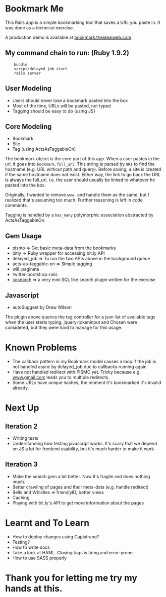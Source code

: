 Bookmark Me 
==============
This Rails app is a simple bookmarking tool that saves a URL you paste in. It was done as a technical exercise. 

A production demo is available at [bookmark.theidealweb.com](http://bookmark.theidealweb.com)

My command chain to run: (Ruby 1.9.2)
--------------------------------------------------------------------------
    
		bundle
		script/delayed_job start
		rails server 

User Modeling
--------------------------------------------------------------------------
* Users should never lose a bookmark pasted into the box
* Most of the time, URLs will be pasted, not typed
* Tagging should be easy to do (using JS)

Core Modeling
--------------------------------------------------------------------------
* Bookmark
* Site
* Tag (using ActsAsTaggableOn)

The bookmark object is the core part of this app. When a user pastes in the url, it goes into `bookmark.full_url`. This string is parsed by `URI` to find the hostname (e.g. URL without path and query). 
Before saving, a site is created if the same hostname does not exist. Either way, the link to go back the URL is always the full_url, i.e. the user should usually be linked to whatever he pasted into the box.

Originally, I wanted to remove `www.` and handle them as the same, but I realized that's assuming too much. Further reasoning is left in code comments. 

Tagging is handled by a `has_many` polymorphic association abstracted by ActsAsTaggableOn. 

Gem Usage
--------------------------------------------------------------------------
* pismo => Get basic meta-data from the bookmarks
* bitly => Ruby wrapper for accessing bit.ly API
* delayed_job => To run the two APIs above in the background queue
* acts-as-taggable-on => Simple tagging
* will_paginate
* twitter-bootstrap-rails
* [sqsearch](https://github.com/daemonsy/sqsearch) => a very mini SQL like search plugin written for the exercise

Javascript
--------------------------------------------------------------------------
* autoSuggest by Drew Wilson 

The plugin above queries the tag controller for a json list of available tags when the user starts typing. jquery-tokeninput and Chosen were considered, but they were hard to manage for this usage.


Known Problems
==============
* The callback pattern in my Bookmark model causes a loop if the job is not handled async by delayed_job due to callbacks running again.
* Have not handled redirect with PISMO yet. Tricky because e.g. www.gmail.com leads you to multiple redirects. 
* Some URLs have unique hashes, the moment it's bookmarked it's invalid already. 

Next Up
==============
Iteration 2
--------------------------------------------------------------------------
* Writing tests
* Understanding how testing javascript works. It's scary that we depend on JS a lot for frontend usability, but it's much harder to make it work 

Iteration 3
--------------------------------------------------------------------------
* Make the search gem a bit better. Now it's fragile and does nothing much. 
* Better crawling of pages and their meta-data (e.g. handle redirect)
* Bells and Whistles => friendlyID, better views
* Caching
* Playing with bit.ly's API to get more information about the pages

Learnt and To Learn
==============
* How to deploy changes using Capistrano?
* Testing?
* How to write docs
* Take a look at HAML. Closing tags is tiring and error-prone
* How to use SASS properly

Thank you for letting me try my hands at this.
==============